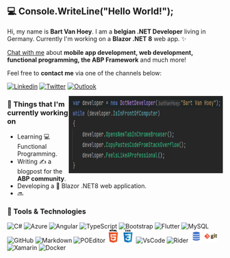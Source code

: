## :computer: Console.WriteLine("Hello World!");

Hi, my name is **Bart Van Hoey**. I am a **belgian .NET Developer** living in Germany. Currently I'm working on a **Blazor .NET 8** web app. ✨ 

[Chat with me](https://twitter.com/bartvanhoey) about **mobile app development, web development, functional programming, the ABP Framework** and much more!

Feel free to **contact me** via one of the channels below:

[![Linkedin](https://img.shields.io/badge/-bartvanhoey-blue?style=flat&logo=Linkedin&logoColor=white)](https://www.linkedin.com/in/bartvanhoey)
[![Twitter](https://img.shields.io/badge/-bartvanhoey-blue?style=flat&logo=Twitter&logoColor=white)](https://www.twiter.com/in/bartvanhoey)
[![Outlook](https://img.shields.io/badge/-bartvanhoey-blue?style=flat&logo=microsoft-outlook&logoColor=white)](mailto:bartvanhoey@hotmail.com)


<!-- Working GIF -->
<img src="https://github.com/bartvanhoey/bartvanhoey/blob/gh-pages/Images/dotnetdeveloper.png" alt="dev_object" align="right" width="360" height="180" />

### 💼  Things that I'm currently working on


* Learning 💻 Functional Programming.
* Writing ✍️ a blogpost for the **ABP community**.
* Developing a :calling: Blazor .NET8 web application.
* 🔜

### :gem: Tools & Technologies

<p>
<img width="30" height="30" alt="C#" src="https://github.com/get-icon/geticon/blob/master/icons/c-sharp.svg">
<img width="30" height="30" alt="Azure" src="https://github.com/get-icon/geticon/blob/master/icons/azure-icon.svg">
<img width="30" height="30" alt="Angular" src="https://github.com/get-icon/geticon/blob/master/icons/angular-icon.svg">
<img width="30" height="30" alt="TypeScript" src="https://github.com/get-icon/geticon/blob/master/icons/typescript-icon.svg">
<img width="30" height="30" alt="Bootstrap" src="https://github.com/get-icon/geticon/blob/master/icons/bootstrap.svg">
<img width="30" height="30" alt="Flutter" src="https://github.com/get-icon/geticon/blob/master/icons/flutter.svg">
<img width="30" height="30" alt="MySQL"src="https://github.com/get-icon/geticon/blob/master/icons/mysql.svg">
<img width="30" height="30" alt="GitHub" src="https://github.com/get-icon/geticon/blob/master/icons/github.svg">
<img width="30" height="30" alt="Markdown" src="https://github.com/get-icon/geticon/blob/master/icons/markdown.svg">
<img width="30" height="30" alt="POEditor" src="https://github.com/get-icon/geticon/blob/master/icons/poeditor.svg">
<img width="30" height="30" alt="HTML" src="https://raw.githubusercontent.com/github/explore/80688e429a7d4ef2fca1e82350fe8e3517d3494d/topics/html/html.png">
<img width="30" height="30" alt="css" src="https://raw.githubusercontent.com/github/explore/80688e429a7d4ef2fca1e82350fe8e3517d3494d/topics/css/css.png">
<img width="30" height="30" alt="VsCode" src="https://upload.wikimedia.org/wikipedia/commons/thumb/9/9a/Visual_Studio_Code_1.35_icon.svg/1200px-Visual_Studio_Code_1.35_icon.svg.png">
<img width="30" height="30" alt="Rider" src="https://resources.jetbrains.com/storage/products/rider/img/meta/rider_logo_300x300.png">
<img width="30" height="30" alt="Sql" src="https://raw.githubusercontent.com/github/explore/80688e429a7d4ef2fca1e82350fe8e3517d3494d/topics/sql/sql.png">
<img width="30" height="30" alt="Git" src="https://raw.githubusercontent.com/github/explore/80688e429a7d4ef2fca1e82350fe8e3517d3494d/topics/git/git.png">
<img width="30" height="30" alt="Xamarin" src="https://github.com/get-icon/geticon/blob/master/icons/xamarin.svg">
<img width="30" height="30" alt="Docker" src="https://github.com/get-icon/geticon/blob/master/icons/docker-icon.svg">

</p>





